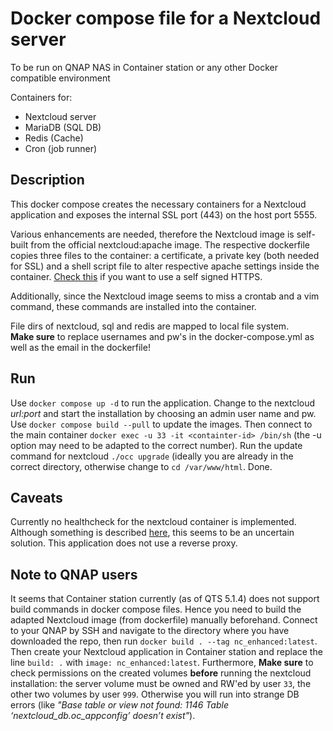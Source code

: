 # Docker compose file for a Nextcloud server
To be run on QNAP NAS in Container station or any other Docker compatible environment

Containers for:
- Nextcloud server
- MariaDB (SQL DB)
- Redis (Cache)
- Cron (job runner)

## Description

This docker compose creates the necessary containers for a Nextcloud application and exposes the internal SSL port (443) on the host port 5555.

Various enhancements are needed, therefore the Nextcloud image is self-built from the official nextcloud:apache image. The respective dockerfile copies three files to the container: a certificate, a private key (both needed for SSL) and a shell script file to alter respective apache settings inside the container. [Check this](https://help.nextcloud.com/t/howto-running-nextcloud-over-self-signed-https-ssl-tls-in-docker/101973) if you want to use a self signed HTTPS.

Additionally, since the Nextcloud image seems to miss a crontab and a vim command, these commands are installed  into the container.

File dirs of nextcloud, sql and redis are mapped to local file system.  
**Make sure** to replace usernames and pw's in the docker-compose.yml as well as the email in the dockerfile!

## Run

Use `docker compose up -d` to run the application. Change to the nextcloud *url:port* and start the installation by choosing an admin user name and pw.
Use `docker compose build --pull` to update the images. Then connect to the main container `docker exec -u 33 -it <containter-id> /bin/sh` (the -u option may need to be adapted to the correct number). Run the update command for nextcloud `./occ upgrade` (ideally you are already in the correct directory, otherwise change to `cd /var/www/html`. Done.

## Caveats
Currently no healthcheck for the nextcloud container is implemented. Although something is described [here](https://github.com/nextcloud/docker/issues/676), this seems to be an uncertain solution.
This application does not use a reverse proxy.

## Note to QNAP users
It seems that Container station currently (as of QTS 5.1.4) does not support build commands in docker compose files. Hence you need to build the adapted Nextcloud image (from dockerfile) manually beforehand. Connect to your QNAP by SSH and navigate to the directory where you have downloaded the repo, then run `docker build . --tag nc_enhanced:latest`. Then create your Nextcloud application in Container station and replace the line `build: .` with `image: nc_enhanced:latest`.
Furthermore, **Make sure** to check permissions on the created volumes **before** running the nextcloud installation: the server volume must be owned and RW'ed by user `33`, the other two volumes by user `999`. Otherwise you will run into strange DB errors (like *"Base table or view not found: 1146 Table ‘nextcloud_db.oc_appconfig’ doesn’t exist"*). 

